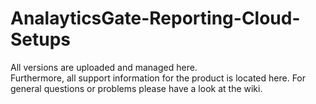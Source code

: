 # AnalayticsGate-Reporting-Cloud-Setups

All versions are uploaded and managed here.<br>Furthermore, all support information for the product is located here.
For general questions or problems please have a look at the wiki.
